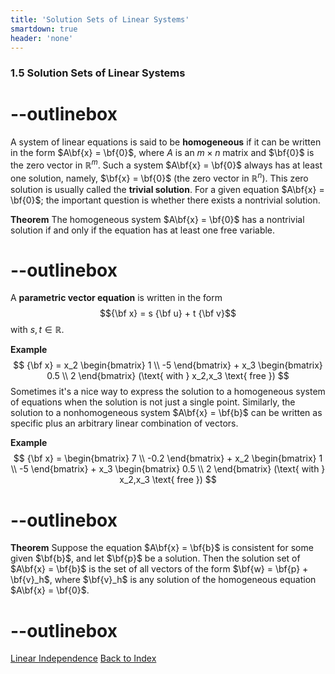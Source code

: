 ```yaml
---
title: 'Solution Sets of Linear Systems'
smartdown: true
header: 'none'
---
```



### 1.5 Solution Sets of Linear Systems

# --outlinebox
A system of linear equations is said to be **homogeneous** if it can be written in the form $A\bf{x} = \bf{0}$, where $A$ is an $m \times n$ matrix and $\bf{0}$ is the zero vector in $\mathbb{R}^m$. Such a system $A\bf{x} = \bf{0}$ always has at least one solution, namely, $\bf{x} = \bf{0}$ (the zero vector in $\mathbb{R}^n$). This zero solution is usually called the **trivial solution**. For a given equation $A\bf{x} = \bf{0}$; the important question is whether there exists a nontrivial solution.

**Theorem** The homogeneous system $A\bf{x} = \bf{0}$ has a nontrivial solution if and only if the equation has at least one free variable.
# --outlinebox


A **parametric vector equation** is written in the form
$${\bf x} = s {\bf u} + t {\bf v}$$
with $s,t \in \mathbb{R}$.

**Example**
$$
{\bf x} = x_2
\begin{bmatrix}
1 \\
-5 
\end{bmatrix} + x_3
\begin{bmatrix}
0.5 \\
2 
\end{bmatrix} (\text{ with } x_2,x_3 \text{ free })
$$
Sometimes it's a nice way to express the solution to a homogeneous system of equations when the solution is not just a single point.  Similarly, the solution to a nonhomogeneous system $A\bf{x} = \bf{b}$ can be written as specific plus an arbitrary linear combination of vectors.

**Example**
$$
{\bf x} = 
\begin{bmatrix}
7 \\
-0.2
\end{bmatrix} + x_2
\begin{bmatrix}
1 \\
-5 
\end{bmatrix} + x_3
\begin{bmatrix}
0.5 \\
2 
\end{bmatrix} (\text{ with } x_2,x_3 \text{ free })
$$

# --outlinebox
**Theorem** Suppose the equation $A\bf{x} = \bf{b}$ is consistent for some given $\bf{b}$, and let $\bf{p}$ be a solution. Then the solution set of $A\bf{x} = \bf{b}$ is the set of all vectors of the form $\bf{w} = \bf{p} + \bf{v}_h$, where $\bf{v}_h$ is any solution of the homogeneous equation $A\bf{x} = \bf{0}$.
# --outlinebox

[Linear Independence](/pages/LA5)
[Back to Index](/pages/andre)
